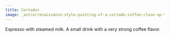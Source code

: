 ```yaml
---
title: Cortados
image: _astro/renaissance-style-painting-of-a-cortado-coffee-close-up-trending-on-artstation-820067214.png
---
```

Espresso with steamed milk. A small drink with a very strong coffee flavor.
